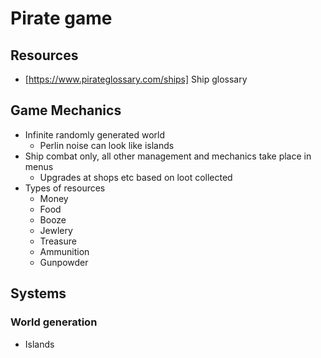 
# Pirate game

## Resources

- [https://www.pirateglossary.com/ships] Ship glossary

## Game Mechanics

- Infinite randomly generated world
  - Perlin noise can look like islands
- Ship combat only, all other management and mechanics take place in menus
  - Upgrades at shops etc based on loot collected
- Types of resources
  - Money
  - Food
  - Booze
  - Jewlery
  - Treasure
  - Ammunition
  - Gunpowder

## Systems

### World generation
- Islands
